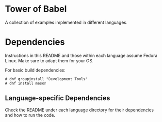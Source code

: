 # Tower of Babel

A collection of examples implemented in different languages.

# Dependencies

Instructions in this README and those within each language assume Fedora Linux. Make sure to adapt them for your OS.

For basic build dependencies:

```shell
# dnf groupinstall "Development Tools"
# dnf install meson
```

## Language-specific Dependencies

Check the README under each language directory for their dependencies and how to run the code.
